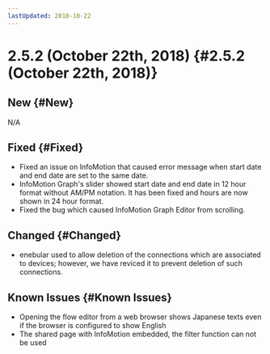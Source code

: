 ```yaml
---
lastUpdated: 2018-10-22
---
```


# 2.5.2 (October 22th, 2018) {#2.5.2 (October 22th, 2018)}

## New {#New}

N/A

## Fixed {#Fixed}

- Fixed an issue on InfoMotion that caused error message when start date and end date are set to the same date.
- InfoMotion Graph's slider showed start date and end date in 12 hour format without AM/PM notation. It has been fixed and hours are now shown in 24 hour format.
- Fixed the bug which caused InfoMotion Graph Editor from scrolling.

## Changed {#Changed}

- enebular used to allow deletion of the connections which are associated to devices; however, we have reviced it to prevent deletion of such connections.

## Known Issues {#Known Issues}

- Opening the flow editor from a web browser shows Japanese texts even if the browser is configured to show English
- The shared page with InfoMotion embedded, the filter function can not be used
